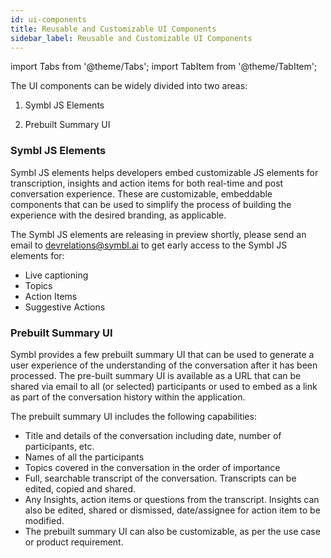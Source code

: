 ```yaml
---
id: ui-components
title: Reusable and Customizable UI Components
sidebar_label: Reusable and Customizable UI Components
---
```


import Tabs from '@theme/Tabs';
import TabItem from '@theme/TabItem';


The UI components can be widely divided into two areas:

1. Symbl JS Elements

2. Prebuilt Summary UI

### Symbl JS Elements
Symbl JS elements helps developers embed customizable JS elements for transcription, insights and action items for both real-time and post conversation experience. These are customizable, embeddable components that can be used to simplify the process of building the experience with the desired branding, as applicable.

The Symbl JS elements are releasing in preview shortly, please send an email to devrelations@symbl.ai to get early access to the Symbl JS elements for:

* Live captioning
* Topics
* Action Items
* Suggestive Actions

### Prebuilt Summary UI
Symbl provides a few prebuilt summary UI that can be used to generate a user experience of the understanding of the conversation after it has been processed. The pre-built summary UI is available as a URL that can be shared via email to all (or selected) participants or used to embed as a link as part of the conversation history within the application.

The prebuilt summary UI includes the following capabilities:

* Title and details of the conversation including date, number of participants, etc.
* Names of all the participants
* Topics covered in the conversation in the order of importance
* Full, searchable transcript of the conversation. Transcripts can be edited, copied and shared.
* Any Insights, action items or questions from the transcript. Insights can also be edited, shared or dismissed, date/assignee for action item to be modified.
* The prebuilt summary UI can also be customizable, as per the use case or product requirement.
